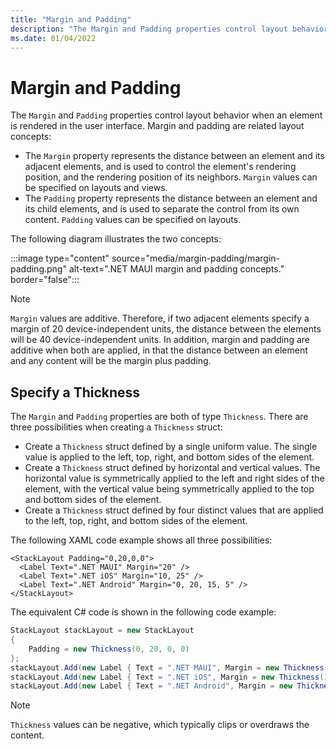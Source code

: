```yaml
---
title: "Margin and Padding"
description: "The Margin and Padding properties control layout behavior when an element is rendered in the user interface."
ms.date: 01/04/2022
---
```


# Margin and Padding

The `Margin` and `Padding` properties control layout behavior when an element is rendered in the user interface. Margin and padding are related layout concepts:

- The `Margin` property represents the distance between an element and its adjacent elements, and is used to control the element's rendering position, and the rendering position of its neighbors. `Margin` values can be specified on layouts and views.
- The `Padding` property represents the distance between an element and its child elements, and is used to separate the control from its own content. `Padding` values can be specified on layouts.

The following diagram illustrates the two concepts:

:::image type="content" source="media/margin-padding/margin-padding.png" alt-text=".NET MAUI margin and padding concepts." border="false":::

> [!NOTE]
> `Margin` values are additive. Therefore, if two adjacent elements specify a margin of 20 device-independent units, the distance between the elements will be 40 device-independent units. In addition, margin and padding are additive when both are applied, in that the distance between an element and any content will be the margin plus padding.

## Specify a Thickness

The `Margin` and `Padding` properties are both of type `Thickness`. There are three possibilities when creating a `Thickness` struct:

- Create a `Thickness` struct defined by a single uniform value. The single value is applied to the left, top, right, and bottom sides of the element.
- Create a `Thickness` struct defined by horizontal and vertical values. The horizontal value is symmetrically applied to the left and right sides of the element, with the vertical value being symmetrically applied to the top and bottom sides of the element.
- Create a `Thickness` struct defined by four distinct values that are applied to the left, top, right, and bottom sides of the element.

The following XAML code example shows all three possibilities:

```xaml
<StackLayout Padding="0,20,0,0">
  <Label Text=".NET MAUI" Margin="20" />
  <Label Text=".NET iOS" Margin="10, 25" />
  <Label Text=".NET Android" Margin="0, 20, 15, 5" />
</StackLayout>
```

The equivalent C# code is shown in the following code example:

```csharp
StackLayout stackLayout = new StackLayout
{
    Padding = new Thickness(0, 20, 0, 0)
};  
stackLayout.Add(new Label { Text = ".NET MAUI", Margin = new Thickness(20) });
stackLayout.Add(new Label { Text = ".NET iOS", Margin = new Thickness(10, 25) });
stackLayout.Add(new Label { Text = ".NET Android", Margin = new Thickness(0, 20, 15, 5) });
```

> [!NOTE]
> `Thickness` values can be negative, which typically clips or overdraws the content.
